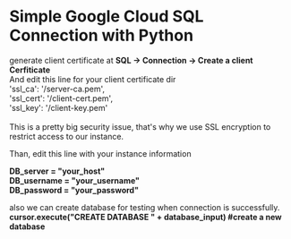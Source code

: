 # Simple Google Cloud SQL Connection with Python<br />
generate client certificate at **SQL -> Connection -> Create a client Cerfiticate**<br />
And edit this line for your client certificate dir<br />
    'ssl_ca': '/server-ca.pem',<br />
    'ssl_cert': '/client-cert.pem',<br />
    'ssl_key': '/client-key.pem'<br /><br />
This is a pretty big security issue, that's why we use SSL encryption to restrict access to our instance.<br />

Than, edit this line with your instance information<br />

**DB_server = "your_host"**<br />
**DB_username = "your_username"**<br />
**DB_password = "your_password"**<br />

also we can create database for testing when connection is successfully.<br />
**cursor.execute("CREATE DATABASE " + database_input)  #create a new database**<br />
